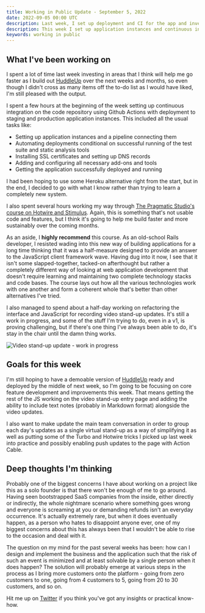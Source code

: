 ```yaml
---
title: Working in Public Update - September 5, 2022
date: 2022-09-05 00:00 UTC
description: Last week, I set up deployment and CI for the app and invested in learning more about Stimulus and Hotwire. Heading into this week, I'm thinking about how to make HuddleUp sustainable to build and operate as a solo founder.
description: This week I set up application instances and continuous integration and learned enough Hotwire and Stimulus to be dangerous.
keywords: working in public
---
```


## What I've been working on

I spent a lot of time last week investing in areas that I think will help me go faster as I build out [HuddleUp](https://huddleup.dev/) over the next weeks and months, so even though I didn't cross as many items off the to-do list as I would have liked, I'm still pleased with the output.

I spent a few hours at the beginning of the week setting up continuous integration on the code repository using Github Actions with deployment to staging and production application instances.  This included all the usual tasks like:

- Setting up application instances and a pipeline connecting them
- Automating deployments conditional on successful running of the test suite and static analysis tools
- Installing SSL certificates and setting up DNS records
- Adding and configuring all necessary add-ons and tools
- Getting the application successfully deployed and running

I had been hoping to use some Heroku alternative right from the start, but in the end, I decided to go with what I know rather than trying to learn a completely new system.

I also spent several hours working my way through [The Pragmatic Studio's course on Hotwire and Stimulus](https://pragmaticstudio.com/courses/hotwire-rails).  Again, this is something that's not usable code and features, but I think it's going to help me build faster and more sustainably over the coming months.

As an aside, I **highly recommend** this course.  As an old-school Rails developer, I resisted wading into this new way of building applications for a long time thinking that it was a half-measure designed to provide an answer to the JavaScript client framework wave.  Having dug into it now, I see that it isn't some slapped-together, tacked-on afterthought but rather a completely different way of looking at web application development that doesn't require learning and maintaining two complete technology stacks and code bases.  The course lays out how all the various technologies work with one another and form a coherent whole that's better than other alternatives I've tried.

I also managed to spend about a half-day working on refactoring the interface and JavaScript for recording video stand-up updates.  It's still a work in progress, and some of the stuff I'm trying to do, even in a v1, is proving challenging, but if there's one thing I've always been able to do, it's stay in the chair until the damn thing works.

<div class="w-full max-w-2xl p-6 mx-auto dark:my-6 dark:bg-white">
  <img src="/images/video_message_work_in_progress.png" title="Video stand-up update - work in progress" alt="Video stand-up update - work in progress" class="w-full" />
</div>

## Goals for this week

I'm still hoping to have a demoable version of [HuddleUp](https://huddleup.dev/) ready and deployed by the middle of next week, so I'm going to be focusing on core feature development and improvements this week.  That means getting the rest of the JS working on the video stand-up entry page and adding the ability to include text notes (probably in Markdown format) alongside the video updates.

I also want to make update the main team conversation in order to group each day's updates as a single virtual stand-up as a way of simplifying it as well as putting some of the Turbo and Hotwire tricks I picked up last week into practice and possibly enabling push updates to the page with Action Cable.

## Deep thoughts I'm thinking

Probably one of the biggest concerns I have about working on a project like this as a solo founder is that there won't be enough of me to go around.  Having seen bootstrapped SaaS companies from the inside, either directly or indirectly, the whole nightmare scenario where something goes wrong and everyone is screaming at you or demanding refunds isn't an everyday occurrence.  It's actually extremely rare, but when it does eventually happen, as a person who hates to disappoint anyone ever, one of my biggest concerns about this has always been that I wouldn't be able to rise to the occasion and deal with it.

The question on my mind for the past several weeks has been: how can I design and implement the business and the application such that the risk of such an event is minimized and at least solvable by a single person when it does happen?  The solution will probably emerge at various steps in the process as I bring more customers onto the platform - going from zero customers to one, going from 4 customers to 5, going from 20 to 30 customers, and so on.

Hit me up on [Twitter](https://twitter.com/chriskottom) if you think you've got any insights or practical know-how.
